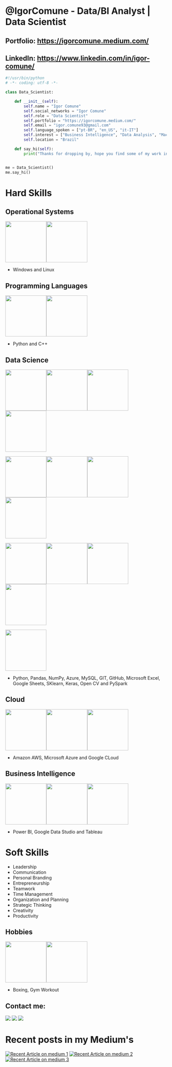 # @IgorComune - Data/BI Analyst | Data Scientist
## Portfolio: https://igorcomune.medium.com/
## LinkedIn: https://www.linkedin.com/in/igor-comune/

```python
#!/usr/bin/python
# -*- coding: utf-8 -*-

class Data_Scientist:

    def __init__(self):
        self.name = "Igor Comune"
        self.social_networks = "Igor Comune"
        self.role = "Data Scientist"
        self.portfolio = "https://igorcomune.medium.com/"
        self.email = "igor.comune93@gmail.com"
        self.language_spoken = ["pt-BR", "en_US", "it-IT"]
        self.interest = ["Business Intelligence", "Data Analysis", "Machine Learning"]
        self.location = "Brazil"

    def say_hi(self):
        print("Thanks for dropping by, hope you find some of my work interesting.")


me = Data_Scientist()
me.say_hi()
```

# Hard Skills
## Operational Systems

<img height="128" width="128" src="https://upload.wikimedia.org/wikipedia/commons/4/48/Windows_logo_-_2012_%28dark_blue%29.svg" /><img height="128" width="128" src="https://upload.wikimedia.org/wikipedia/commons/thumb/3/35/Tux.svg/800px-Tux.svg.png" />

- Windows and Linux

## Programming Languages
<img height="128" width="128" src="https://upload.wikimedia.org/wikipedia/commons/thumb/c/c3/Python-logo-notext.svg/1200px-Python-logo-notext.svg.png" /><img height="128" width="128" src="https://upload.wikimedia.org/wikipedia/commons/thumb/1/18/ISO_C%2B%2B_Logo.svg/800px-ISO_C%2B%2B_Logo.svg.png" />

- Python and C++

## Data Science

<img height="128" width="128" src="https://cdn.jsdelivr.net/gh/devicons/devicon/icons/python/python-original.svg" /><img height="128" width="128" src="https://cdn.jsdelivr.net/gh/devicons/devicon/icons/pandas/pandas-original-wordmark.svg" /><img height="128" width="128" src="https://cdn.jsdelivr.net/gh/devicons/devicon/icons/numpy/numpy-original.svg" /><img height="128" width="128" src="https://cdn.jsdelivr.net/gh/devicons/devicon/icons/azure/azure-original-wordmark.svg" />

<img height="128" width="128" src="https://cdn.jsdelivr.net/gh/devicons/devicon/icons/mysql/mysql-plain-wordmark.svg" /><img height="128" width="128" src="https://cdn.jsdelivr.net/gh/devicons/devicon/icons/git/git-original.svg" /><img height="128" width="128" src="https://cdn.jsdelivr.net/gh/devicons/devicon/icons/github/github-original-wordmark.svg" /><img height="128" width="128" src="https://upload.wikimedia.org/wikipedia/commons/3/34/Microsoft_Office_Excel_%282019%E2%80%93present%29.svg" />

<img height="128" width="128" src="https://upload.wikimedia.org/wikipedia/commons/a/ae/Google_Sheets_2020_Logo.svg" /><img height="128" width="128" src="https://upload.wikimedia.org/wikipedia/commons/0/05/Scikit_learn_logo_small.svg" /><img height="128" width="128" src="https://upload.wikimedia.org/wikipedia/commons/thumb/a/ae/Keras_logo.svg/768px-Keras_logo.svg.png" /><img height="128" width="128" src="https://upload.wikimedia.org/wikipedia/commons/thumb/3/32/OpenCV_Logo_with_text_svg_version.svg/800px-OpenCV_Logo_with_text_svg_version.svg.png" />

<img height="128" width="128" src="https://bigdata-madesimple.com/wp-content/uploads/2019/03/PySpark.jpg" />


- Python, Pandas, NumPy, Azure, MySQL, GIT, GitHub, Microsoft Excel, Google Sheets, SKlearn, Keras, Open CV and PySpark


## Cloud
<img height="128" width="128" src="https://a0.awsstatic.com/libra-css/images/logos/aws_logo_smile_1200x630.png" /><img height="128" width="128" src="https://logosmarcas.net/wp-content/uploads/2021/05/Azure-Logo-2021-presente.jpg" /><img height="128" width="128" src="https://static.wikia.nocookie.net/logopedia/images/f/f4/GCloud_-_%281%29.svg/revision/latest/scale-to-width-down/512?cb=20190828135105" />

- Amazon AWS, Microsoft Azure and Google CLoud



## Business Intelligence
<img height="128" width="128" src="https://github.com/microsoft/PowerBI-Icons/blob/main/PNG/PowerBI.png?raw=true" /><img height="128" width="128" src="https://avatars.githubusercontent.com/u/36164477?s=200&v=4" /><img height="128" width="128" src="https://img.ibxk.com.br/2019/08/12/12154604838117.jpg" />

- Power BI, Google Data Studio and Tableau

# Soft Skills
- Leadership
- Communication
- Personal Branding
- Entrepreneurship
- Teamwork
- Time Management
- Organization and Planning
- Strategic Thinking
- Creativity
- Productivity

## Hobbies
<img height="128" width="128" src="https://cdn-icons-png.flaticon.com/512/140/140394.png" /><img height="128" width="128" src="https://freesvg.org/img/15-Hotel-Icon-Has-Gym.png" />

- Boxing, Gym Workout

## Contact me:

<div>

<a href="https://www.instagram.com/igorcomune/" target="_blank"><img src="https://img.shields.io/badge/-Instagram-%23E4405F?style=for-the-badge&logo=instagram&logoColor=white" target="_blank"></a>
<a href = "mailto:igor.comune93@gmail.com"><img src="https://img.shields.io/badge/Gmail-D14836?style=for-the-badge&logo=gmail&logoColor=white" target="_blank"></a>
<a href="https://www.linkedin.com/in/igor-comune/" target="_blank"><img src="https://img.shields.io/badge/-LinkedIn-%230077B5?style=for-the-badge&logo=linkedin&logoColor=white" target="_blank"></a>
</div>

# Recent posts in my Medium's

<a target="_blank" href="https://github-readme-medium-recent-article.vercel.app/medium/@igorcomune/0"><img src="https://github-readme-medium-recent-article.vercel.app/medium/@igorcomune/0" alt="Recent Article on medium 1"></img></a>
<a target="_blank" href="https://github-readme-medium-recent-article.vercel.app/medium/@igorcomune/1"><img src="https://github-readme-medium-recent-article.vercel.app/medium/@igorcomune/1" alt="Recent Article on medium 2"></img></a>
<a target="_blank" href="https://github-readme-medium-recent-article.vercel.app/medium/@igorcomune/2"><img src="https://github-readme-medium-recent-article.vercel.app/medium/@igorcomune/2" alt="Recent Article on medium 3"></img></a>

<!---
IgorComune/IgorComune is a ✨ special ✨ repository because its `README.md` (this file) appears on your GitHub profile.
You can click the Preview link to take a look at your changes.
--->
